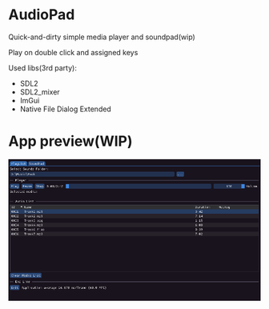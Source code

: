 # AudioPad

Quick-and-dirty simple media player and soundpad(wip)

Play on double click and assigned keys

Used libs(3rd party):
- SDL2
- SDL2_mixer
- ImGui
- Native File Dialog Extended

# App preview(WIP)
![Screenshot](https://github.com/Nealsbo/AudioPad/blob/master/screen1.png)

